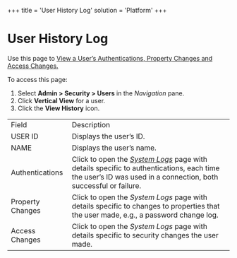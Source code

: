 +++
title = 'User History Log'
solution = 'Platform'
+++

# User History Log

<div class="use">

Use this page to [View a User’s Authentications, Property Changes and
Access
Changes.](../Use_Cases/View%20a%20Users%20Auths%20Property%20Access%20Changes.htm)

</div>

To access this page:

1.  Select **Admin \> Security \> Users** in the *Navigation* pane.
2.  Click **Vertical View** for a user.
3.  Click the **View History**
icon.

|                  |                                                                                                                                                                                   |
| ---------------- | --------------------------------------------------------------------------------------------------------------------------------------------------------------------------------- |
| Field            | Description                                                                                                                                                                       |
| USER ID          | Displays the user’s ID.                                                                                                                                                           |
| NAME             | Displays the user’s name.                                                                                                                                                         |
| Authentications  | Click to open the *[System Logs](System%20Logs.htm)* page with details specific to authentications, each time the user’s ID was used in a connection, both successful or failure. |
| Property Changes | Click to open the *System Logs* page with details specific to changes to properties that the user made, e.g., a password change log.                                              |
| Access Changes   | Click to open the *System Logs* page with details specific to security changes the user made.                                                                                     |
